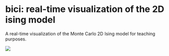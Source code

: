 # bici: real-time visualization of the 2D ising model

A real-time visualization of the Monte Carlo 2D Ising model for teaching purposes.

![](https://github.com/fernandezfran/bici/blob/main/res/aligned.png)
